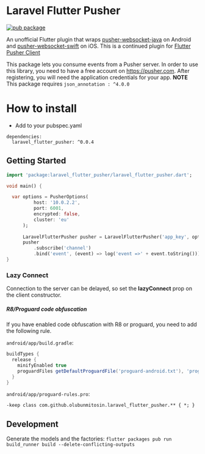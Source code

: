 
# Laravel Flutter Pusher

[![pub package](https://img.shields.io/pub/v/laravel_flutter_pusher.svg)](https://pub.dartlang.org/packages/laravel_flutter_pusher)

An unofficial Flutter plugin that wraps [pusher-websocket-java](https://github.com/pusher/pusher-websocket-java) on Android and [pusher-websocket-swift](https://github.com/pusher/pusher-websocket-swift) on iOS.
This is a continued plugin for [Flutter Pusher Client](https://github.com/heywhy/flutter-pusher-client)

This package lets you consume events from a Pusher server. In order to use this library, you need to have a free account on <https://pusher.com>. After registering, you will need the application credentials for your app.
**NOTE** This package requires ``json_annotation : ^4.0.0``

# How to install
* Add to your pubspec.yaml
```
dependencies:
  laravel_flutter_pusher: ^0.0.4
```
<!-- * In `/ios/Podfile`, set global platform to at least 10.0
`platform :ios, '10.0'`

### For iOS Objective-C based Flutter apps
It is currently a bit difficult to get some Swift based Flutter plugins working in an Objective-C based Flutter app. See [here for info](https://github.com/flutter/flutter/issues/25676) and [here for a way to fix](https://github.com/fayeed/flutter_freshchat/issues/9#issuecomment-514329934).

This set of steps should work to fix this for your project.
* Add `use_frameworks!` to the end of the Runner section in `/ios/Podfile`
* Set Swift version in your iOS Runner project.
    * Open the project with Xcode.
    * In Runner, File -> New -> File -> Swift File. Name it anything.
    * Xcode will ask you if you wish to create Bridging Header, click yes.
    * Go to Runner `Build Settings` and set `SWIFT_VERSION` to either 4.2 or 5.0
    * Delete the Swift file created in step 2
    * Delete the Bridging Header created in step 3
* `flutter clean`
* In /ios `pod install --repo-update` -->

## Getting Started

```dart
import 'package:laravel_flutter_pusher/laravel_flutter_pusher.dart';

void main() {

  var options = PusherOptions(
          host: '10.0.2.2',
          port: 6001,
          encrypted: false,
          cluster: 'eu'
      );
  
      LaravelFlutterPusher pusher = LaravelFlutterPusher('app_key', options, enableLogging: true);
      pusher
          .subscribe('channel')
          .bind('event', (event) => log('event =>' + event.toString()));
}
```

### Lazy Connect

Connection to the server can be delayed, so set the **lazyConnect** prop on the client constructor.

##### R8/Proguard code obfuscation

If you have enabled code obfuscation with R8 or proguard, you need to add the following rule.

`android/app/build.gradle`:

```groovy
buildTypes {
  release {
    minifyEnabled true
    proguardFiles getDefaultProguardFile('proguard-android.txt'), 'proguard-rules.pro'
  }
}
```

`android/app/proguard-rules.pro`:

```
-keep class com.github.olubunmitosin.laravel_flutter_pusher.** { *; }
```

## Development
Generate the models and the factories: `flutter packages pub run build_runner build --delete-conflicting-outputs`

